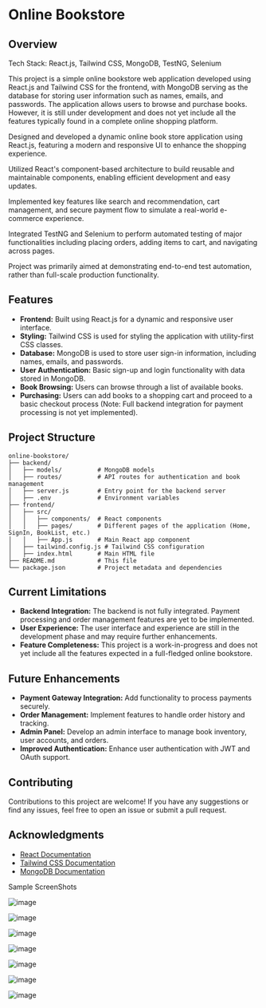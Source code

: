 



# Online Bookstore

## Overview

Tech Stack: React.js, Tailwind CSS, MongoDB, TestNG, Selenium

This project is a simple online bookstore web application developed using React.js and Tailwind CSS for the frontend, with MongoDB serving as the database for storing user information such as names, emails, and passwords. The application allows users to browse and purchase books. However, it is still under development and does not yet include all the features typically found in a complete online shopping platform.

Designed and developed a dynamic online book store application using React.js, featuring a modern and responsive UI to enhance the shopping experience.

Utilized React's component-based architecture to build reusable and maintainable components, enabling efficient development and easy updates.

Implemented key features like search and recommendation, cart management, and secure payment flow to simulate a real-world e-commerce experience.

Integrated TestNG and Selenium to perform automated testing of major functionalities including placing orders, adding items to cart, and navigating across pages.

Project was primarily aimed at demonstrating end-to-end test automation, rather than full-scale production functionality.

## Features

- **Frontend:** Built using React.js for a dynamic and responsive user interface.
- **Styling:** Tailwind CSS is used for styling the application with utility-first CSS classes.
- **Database:** MongoDB is used to store user sign-in information, including names, emails, and passwords.
- **User Authentication:** Basic sign-up and login functionality with data stored in MongoDB.
- **Book Browsing:** Users can browse through a list of available books.
- **Purchasing:** Users can add books to a shopping cart and proceed to a basic checkout process (Note: Full backend integration for payment processing is not yet implemented).

## Project Structure

```
online-bookstore/
├── backend/
│   ├── models/          # MongoDB models
│   ├── routes/          # API routes for authentication and book management
│   ├── server.js        # Entry point for the backend server
│   ├── .env             # Environment variables
├── frontend/
│   ├── src/
│   │   ├── components/  # React components
│   │   ├── pages/       # Different pages of the application (Home, SignIn, BookList, etc.)
│   │   ├── App.js       # Main React app component
│   ├── tailwind.config.js # Tailwind CSS configuration
│   ├── index.html       # Main HTML file
├── README.md            # This file
└── package.json         # Project metadata and dependencies
```

## Current Limitations

- **Backend Integration:** The backend is not fully integrated. Payment processing and order management features are yet to be implemented.
- **User Experience:** The user interface and experience are still in the development phase and may require further enhancements.
- **Feature Completeness:** This project is a work-in-progress and does not yet include all the features expected in a full-fledged online bookstore.

## Future Enhancements

- **Payment Gateway Integration:** Add functionality to process payments securely.
- **Order Management:** Implement features to handle order history and tracking.
- **Admin Panel:** Develop an admin interface to manage book inventory, user accounts, and orders.
- **Improved Authentication:** Enhance user authentication with JWT and OAuth support.

## Contributing

Contributions to this project are welcome! If you have any suggestions or find any issues, feel free to open an issue or submit a pull request.


## Acknowledgments

- [React Documentation](https://reactjs.org/docs/getting-started.html)
- [Tailwind CSS Documentation](https://tailwindcss.com/docs)
- [MongoDB Documentation](https://docs.mongodb.com/)


Sample ScreenShots

![image](https://github.com/user-attachments/assets/520d7603-8644-405a-a6d5-8bc3bda13d55)

![image](https://github.com/user-attachments/assets/d160d7f9-1796-4fb1-85b1-a06ec7ef2f96)


![image](https://github.com/user-attachments/assets/14ca45d4-fe7e-4449-99ea-573595494e50)

![image](https://github.com/user-attachments/assets/4ba3c14b-88a3-4f27-9f39-e40f0b611b05)


![image](https://github.com/user-attachments/assets/6db421cf-3b99-4121-aca3-12791ec5fd7b)


![image](https://github.com/user-attachments/assets/7585dd60-a585-4117-8523-f8de66abdfd6)


![image](https://github.com/user-attachments/assets/3434cf91-307e-4267-8637-e0ebbe72361e)






